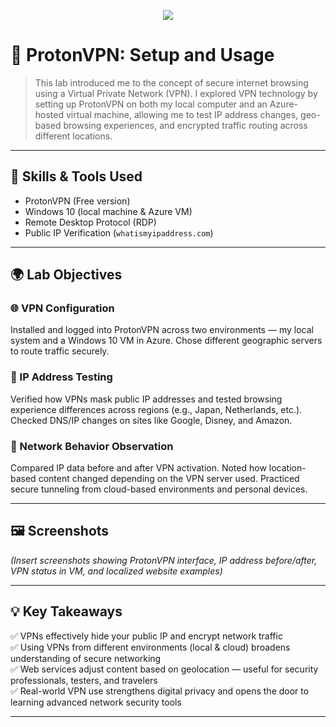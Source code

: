 <p align="center">
<img src="https://github.com/user-attachments/assets/a10e708f-72d1-4532-a293-76f524352ccc" 
</p>


# 🔐 ProtonVPN: Setup and Usage

> This lab introduced me to the concept of secure internet browsing using a Virtual Private Network (VPN). I explored VPN technology by setting up ProtonVPN on both my local computer and an Azure-hosted virtual machine, allowing me to test IP address changes, geo-based browsing experiences, and encrypted traffic routing across different locations.

---

## 🧰 Skills & Tools Used
- ProtonVPN (Free version)  
- Windows 10 (local machine & Azure VM)  
- Remote Desktop Protocol (RDP)  
- Public IP Verification (`whatismyipaddress.com`)  

---

## 🌍 Lab Objectives

### 🌐 VPN Configuration
Installed and logged into ProtonVPN across two environments — my local system and a Windows 10 VM in Azure. Chose different geographic servers to route traffic securely.

### 🧭 IP Address Testing
Verified how VPNs mask public IP addresses and tested browsing experience differences across regions (e.g., Japan, Netherlands, etc.). Checked DNS/IP changes on sites like Google, Disney, and Amazon.

### 🔎 Network Behavior Observation
Compared IP data before and after VPN activation. Noted how location-based content changed depending on the VPN server used. Practiced secure tunneling from cloud-based environments and personal devices.

---

## 🖼️ Screenshots  
*(Insert screenshots showing ProtonVPN interface, IP address before/after, VPN status in VM, and localized website examples)*

---

## 💡 Key Takeaways
✅ VPNs effectively hide your public IP and encrypt network traffic  
✅ Using VPNs from different environments (local & cloud) broadens understanding of secure networking  
✅ Web services adjust content based on geolocation — useful for security professionals, testers, and travelers  
✅ Real-world VPN use strengthens digital privacy and opens the door to learning advanced network security tools

---

